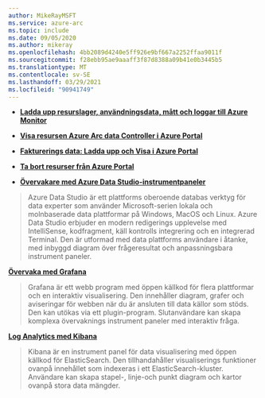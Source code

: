 ```yaml
---
author: MikeRayMSFT
ms.service: azure-arc
ms.topic: include
ms.date: 09/05/2020
ms.author: mikeray
ms.openlocfilehash: 4bb2089d4240e5ff926e9bf667a2252ffaa9011f
ms.sourcegitcommit: f28ebb95ae9aaaff3f87d8388a09b41e0b3445b5
ms.translationtype: MT
ms.contentlocale: sv-SE
ms.lasthandoff: 03/29/2021
ms.locfileid: "90941749"
---
```

- **[Ladda upp resurslager, användningsdata, mått och loggar till Azure Monitor](../articles/azure-arc/data/upload-metrics-and-logs-to-azure-monitor.md)**

- **[Visa resursen Azure Arc data Controller i Azure Portal](../articles/azure-arc/data/view-data-controller-in-azure-portal.md)**

- **[Fakturerings data: Ladda upp och Visa i Azure Portal](../articles/azure-arc/data/view-billing-data-in-azure.md)**

- **[Ta bort resurser från Azure Portal](../articles/azure-arc/data/delete-azure-resources.md)**

- **[Övervakare med Azure Data Studio-instrumentpaneler](../articles/azure-arc/data/azure-data-studio-dashboards.md)**
> Azure Data Studio är ett plattforms oberoende databas verktyg för data experter som använder Microsoft-serien lokala och molnbaserade data plattformar på Windows, MacOS och Linux. Azure Data Studio erbjuder en modern redigerings upplevelse med IntelliSense, kodfragment, käll kontrolls integrering och en integrerad Terminal. Den är utformad med data plattforms användare i åtanke, med inbyggd diagram över frågeresultat och anpassningsbara instrument paneler.

**[Övervaka med Grafana](../articles/azure-arc/data/monitor-grafana-kibana.md)**
> Grafana är ett webb program med öppen källkod för flera plattformar och en interaktiv visualisering. Den innehåller diagram, grafer och aviseringar för webben när du är ansluten till data källor som stöds. Den kan utökas via ett plugin-program. Slutanvändare kan skapa komplexa övervaknings instrument paneler med interaktiv fråga.

**[Log Analytics med Kibana](../articles/azure-arc/data/monitor-grafana-kibana.md)**
>Kibana är en instrument panel för data visualisering med öppen källkod för ElasticSearch. Den tillhandahåller visualiserings funktioner ovanpå innehållet som indexeras i ett ElasticSearch-kluster. Användare kan skapa stapel-, linje-och punkt diagram och kartor ovanpå stora data mängder.
